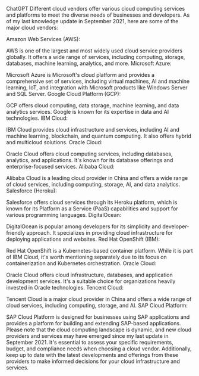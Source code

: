 
ChatGPT
Different cloud vendors offer various cloud computing services and platforms to meet the diverse needs of businesses and developers. As of my last knowledge update in September 2021, here are some of the major cloud vendors:

Amazon Web Services (AWS):

AWS is one of the largest and most widely used cloud service providers globally. It offers a wide range of services, including computing, storage, databases, machine learning, analytics, and more.
Microsoft Azure:

Microsoft Azure is Microsoft's cloud platform and provides a comprehensive set of services, including virtual machines, AI and machine learning, IoT, and integration with Microsoft products like Windows Server and SQL Server.
Google Cloud Platform (GCP):

GCP offers cloud computing, data storage, machine learning, and data analytics services. Google is known for its expertise in data and AI technologies.
IBM Cloud:

IBM Cloud provides cloud infrastructure and services, including AI and machine learning, blockchain, and quantum computing. It also offers hybrid and multicloud solutions.
Oracle Cloud:

Oracle Cloud offers cloud computing services, including databases, analytics, and applications. It's known for its database offerings and enterprise-focused services.
Alibaba Cloud:

Alibaba Cloud is a leading cloud provider in China and offers a wide range of cloud services, including computing, storage, AI, and data analytics.
Salesforce (Heroku):

Salesforce offers cloud services through its Heroku platform, which is known for its Platform as a Service (PaaS) capabilities and support for various programming languages.
DigitalOcean:

DigitalOcean is popular among developers for its simplicity and developer-friendly approach. It specializes in providing cloud infrastructure for deploying applications and websites.
Red Hat OpenShift (IBM):

Red Hat OpenShift is a Kubernetes-based container platform. While it is part of IBM Cloud, it's worth mentioning separately due to its focus on containerization and Kubernetes orchestration.
Oracle Cloud:

Oracle Cloud offers cloud infrastructure, databases, and application development services. It's a suitable choice for organizations heavily invested in Oracle technologies.
Tencent Cloud:

Tencent Cloud is a major cloud provider in China and offers a wide range of cloud services, including computing, storage, and AI.
SAP Cloud Platform:

SAP Cloud Platform is designed for businesses using SAP applications and provides a platform for building and extending SAP-based applications.
Please note that the cloud computing landscape is dynamic, and new cloud providers and services may have emerged since my last update in September 2021. It's essential to assess your specific requirements, budget, and compliance needs when choosing a cloud vendor. Additionally, keep up to date with the latest developments and offerings from these providers to make informed decisions for your cloud infrastructure and services.